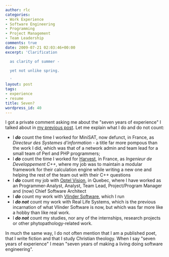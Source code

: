 ```yaml
---
author: rlc
categories:
- Work Experience
- Software Engineering
- Programming
- Project Management
- Team Leadership
comments: true
date: 2009-07-21 02:03:46+00:00
excerpt: 'Clarification

  as clarity of summer -

  yet not unlike spring.

  '
layout: post
tags:
- experience
- resume
title: Seven?
wordpress_id: 40
---
```


I got a private comment asking me about the "seven years of experience" I talked about in [my previous post](/blog/2009/07/how-to-become-an-expert/). Let me explain what I do and do not count:

- I _**do**_ count the time I worked for MiniSAT, now defunct, in France, as _Directeur des Systemes d'information_ - a title far more pompous than the work I did, which was that of a network admin and team lead for a small team of Perl and PHP programmers;
- I _**do**_ count the time I worked for [Harvest](http://harvest.fr), in France, as _Ingenieur de Developpement C++_, where my job was to maintain a modular framework for their calculation engine while writing a new one and helping the rest of the team out with their C++ questions
- I **_do_** count my job with [Optel Vision](http://optelvision.com), in Quebec, where I have worked as an Programmer-Analyst, Analyst, Team Lead, Project/Program Manager and (now) Chief Software Architect
- I _**do**_ count my work with [Vlinder Software](http://vlinder.ca), which I run
- I _**do not**_ count my work with Real Life Systems, which is the previous incarnation of what Vlinder Software is now, but which was far more like a hobby than like real work.
- I _**do not**_ count my studies, nor any of the internships, research projects or other phytopathology-related work.

In much the same way, I do not often mention that I am a published poet, that I write fiction and that I study Christian theology. When I say "seven years of experience" I mean "seven years of making a living doing software engineering".